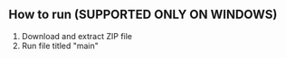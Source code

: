 ## How to run (SUPPORTED ONLY ON WINDOWS)
1. Download and extract ZIP file
2. Run file titled "main"
